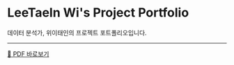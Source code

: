# LeeTaeIn Wi's Project Portfolio  
데이터 분석가, 위이태인의 프로젝트 포트폴리오입니다.

---

[📄 PDF 바로보기](포트폴리오_위이태인_데이터분석.pdf)

